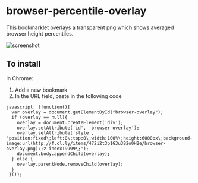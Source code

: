 browser-percentile-overlay
==========================

This bookmarklet overlays a transparent png which shows averaged browser height percentiles. 

![screenshot](http://f.cl.ly/items/1K0X0T360Z3V2d1X3517/browser-overlay-example.png)

## To install

In Chrome:

1. Add a new bookmark
1. In the URL field, paste in the following code

```
javascript: (function(){ 
  var overlay = document.getElementById("browser-overlay");
  if (overlay == null){
    overlay = document.createElement('div'); 
    overlay.setAttribute('id', 'browser-overlay');
    overlay.setAttribute('style', 'position:fixed\;left:0\;top:0\;width:100%\;height:6000px\;background-image:url(http://f.cl.ly/items/472i2t3p1G3u3B2o0H2e/browser-overlay.png)\;z-index:9999\;');                  
    document.body.appendChild(overlay); 
  } else {
    overlay.parentNode.removeChild(overlay);
  }
 }());
 ```
